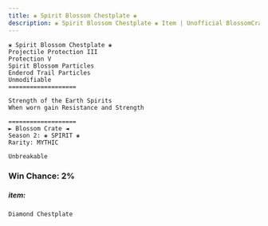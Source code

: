 ```yaml
---
title: ❀ Spirit Blossom Chestplate ❀
description: ❀ Spirit Blossom Chestplate ❀ Item | Unofficial BlossomCraft Crate & Item Documentation
---
```

```
❀ Spirit Blossom Chestplate ❀
Projectile Protection III
Protection V
Spirit Blossom Particles
Enderod Trail Particles
Unmodifiable
===================

Strength of the Earth Spirits
When worn gain Resistance and Strength

===================
► Blossom Crate ◄
Season 2: ❀ SPIRIT ❀
Rarity: MYTHIC

Unbreakable
```
### Win Chance: 2%

##### item:
`Diamond Chestplate`